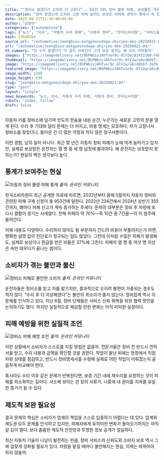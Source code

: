```yaml
---
title: "“정비소 맡겼다가 오히려 더 고장나” … 3년간 70% 정비 불량 피해, 보상률은 겨우 36%"
description: "정비 맡겼는데 오히려 고장 피해 늘어도 보상은 어려워 견적서·명세서 꼭 챙겨야 ..."
date: 2025-08-21T11:30:00+09:00
author: "김한수"
categories: ["automotive"]
tags: ["뉴스", "이슈", "자동차 수리 피해", "자동차 정비", "한국소비자원", "서비스불신시대", "차량관리주권"]
hash: 2f6d95b3
source_url: "/automotive/jeongbiso-matgyeossdaga-ohiryeo-deo-20250821-04/"
url: "/automotive/jeongbiso-matgyeossdaga-ohiryeo-deo-20250821-04/"
h5_summary: "차 수리 맡겼다가 더 골치 아파진다 고객 보호 장치는 왜 이리 미약할까"
images: ["https://imagedelivery.net/BhPWbivJAhTvor9c-8lV2w/81452160-f4bd-4141-2024-f426b4d29c00/public", "https://imagedelivery.net/BhPWbivJAhTvor9c-8lV2w/a6cd6bb7-3afb-4602-4f68-2b5f68099300/public", "https://imagedelivery.net/BhPWbivJAhTvor9c-8lV2w/dd4543fc-461a-4241-ad7f-16fc68765e00/public", "https://imagedelivery.net/BhPWbivJAhTvor9c-8lV2w/77dfba2c-90ab-45ec-cbab-06923ff07200/public"]
thumbnail: "https://imagedelivery.net/BhPWbivJAhTvor9c-8lV2w/a6cd6bb7-3afb-4602-4f68-2b5f68099300/public"
image: "https://imagedelivery.net/BhPWbivJAhTvor9c-8lV2w/a6cd6bb7-3afb-4602-4f68-2b5f68099300/public"
featured_image: "https://imagedelivery.net/BhPWbivJAhTvor9c-8lV2w/a6cd6bb7-3afb-4602-4f68-2b5f68099300/public"
image_width: 1200
image_height: 630
slug: "jeongbiso-matgyeossdaga-ohiryeo-deo-20250821-04"
type: "post"
layout: "single"
news_keywords: "뉴스, 이슈, 자동차 수리 피해, 자동차 정비, 한국소비자원"
robots: "index, follow"
draft: false
---
```


자동차 키를 정비소에 넘기며 안도의 한숨을 내쉰 순간, 누군가는 새로운 고민의 문을 열게 된다. 수리 후 기대와 달리 문제는 더 커지고, 비용 명세는 모호하다. 차가 고장나서 정비소를 찾았더니, 돌아온 건 더 많은 걱정과 적지 않은 청구서뿐이다.

이런 경험, 남의 일이 아니다. 최근 몇 년간 자동차 정비 피해가 눈에 띄게 늘어가고 있지만, 실제로 보상받은 운전자는 열 명 중 세 명 남짓에 불과하다. 왜 운전자는 보호받지 못하는가? 현실의 벽은 생각보다 높다.

## 통계가 보여주는 현실

![자동차 정비 불량 피해 통계](https://imagedelivery.net/BhPWbivJAhTvor9c-8lV2w/77dfba2c-90ab-45ec-cbab-06923ff07200/public)
*출처: 온라인 커뮤니티*


한국소비자원이 최근 공개한 자료에 따르면, 2022년부터 올해 5월까지 자동차 정비와 관련된 피해 구제 신청이 총 953건에 달한다. 2022년 234건에서 2024년 상반기 355건까지, 해마다 피해 신고가 계속 증가하는 추세다. 문제의 대부분은 정비 후 차량에 또다시 결함이 생기는 사례였다. 전체 피해의 약 70%—즉 10건 중 7건꼴—이 이 범주에 들어간다.

피해 내용도 다양하다. 수리하지 않아도 될 부분까지 건드려 비용이 부풀려지는가 하면, 명확한 설명 없이 진단료가 청구되는 일도 많았다. 그런데 이처럼 수많은 피해가 발생해도, 실제로 보상이나 환급을 받은 비율은 37%에 그친다. 피해자 열 명 중 여섯 명 이상은 속만 태우다가 끝나는 셈이다.

## 소비자가 겪는 불안과 불신

![정비소 피해로 불안한 소비자](https://imagedelivery.net/BhPWbivJAhTvor9c-8lV2w/81452160-f4bd-4141-2024-f426b4d29c00/public)
*출처: 온라인 커뮤니티*


운전자들은 정비소를 믿고 차를 맡기지만, 결과적으로 오히려 불편이 가중되는 경우도 적지 않다. “수리 후 더 이상해졌다”는 불만의 목소리가 줄지 않는다. 정비업계 역시 이 문제를 인식하고 있다. 지난 6월, 정비 단체들은 서비스 신뢰 회복을 위한 협력 방안을 논의하기도 했다. 하지만 실질적으로 체감할 만한 변화는 아직 미미한 실정이다.

## 피해 예방을 위한 실질적 조언

![정비소 피해 예방 조언](https://imagedelivery.net/BhPWbivJAhTvor9c-8lV2w/dd4543fc-461a-4241-ad7f-16fc68765e00/public)
*출처: 온라인 커뮤니티*


이런 상황에서 소비자가 스스로를 지킬 방법은 없을까. 전문가들은 정비 전 반드시 견적서를 받고, 수리 내용과 금액을 확인할 것을 권한다. 작업이 끝난 뒤에는 현장에서 직접 차량 상태를 점검하고, 반드시 정비명세서를 수령해 실제로 어떤 작업이 이뤄졌는지 꼼꼼하게 비교해야 한다.

혹시라도 수리 이후 같은 문제가 반복된다면, 보증 기간 내에 재수리를 요청하는 것이 피해를 최소화하는 길이다. 사소해 보이는 한 장의 서류가, 나중에 내 권리를 지켜줄 유일한 증거가 될 수 있다.

## 제도적 보완 필요성

결국 문제의 핵심은 소비자가 업체의 책임을 스스로 입증하기 어렵다는 데 있다. 업계와 제도권 모두 문제를 인식하고 있지만, 피해자에게 유의미한 변화가 돌아오기까지는 아직 갈 길이 멀다. 보다 촘촘한 제도적 안전망과 투명한 정보 공개가 절실하다. 

최신 자동차 기술이 나날이 발전하는 만큼, 정비 서비스의 신뢰도와 소비자 보호 역시 그에 걸맞게 강화될 필요가 있다. 차량을 맡길 때마다 불안해지는 현실, 이제는 바뀌어야 하지 않을까.
